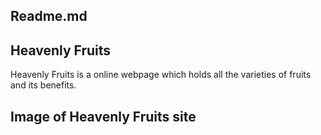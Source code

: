 ## Readme.md

## Heavenly Fruits

Heavenly Fruits is a online webpage which holds all the varieties of fruits and its benefits.

## Image of Heavenly Fruits site
